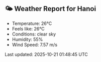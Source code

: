 <!-- WEATHER-START -->
## 🌤 Weather Report for Hanoi

- Temperature: 26°C
- Feels like: 26°C
- Conditions: clear sky
- Humidity: 55%
- Wind Speed: 7.57 m/s

Last updated: 2025-10-21 01:48:45 UTC
<!-- WEATHER-END -->
